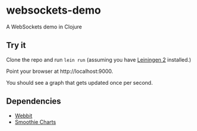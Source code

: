 # websockets-demo

A WebSockets demo in Clojure

## Try it
Clone the repo and run `lein run` (assuming you have [Leiningen 2](http://github.com/technomancy/leiningen) installed.)

Point your browser at http://localhost:9000.

You should see a graph that gets updated once per second.

## Dependencies
* [Webbit](https://github.com/webbit/webbit)
* [Smoothie Charts](https://github.com/joewalnes/smoothie/)
